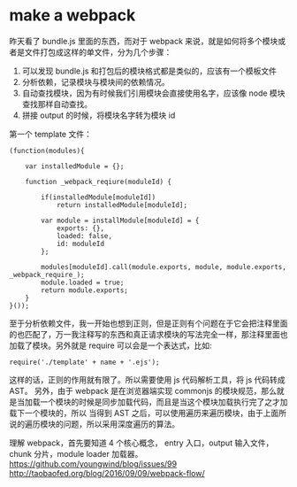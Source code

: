# make a webpack

昨天看了 bundle.js 里面的东西，而对于 webpack 来说，就是如何将多个模块或者是文件打包成这样的单文件，分为几个步骤：
1. 可以发现 bundle.js 和打包后的模块格式都是类似的，应该有一个模板文件
2. 分析依赖，记录模块与模块间的依赖情况。
3. 自动查找模块，因为有时候我们引用模块会直接使用名字，应该像 node 模块查找那样自动查找。
4. 拼接 output 的时候，将模块名字转为模块 id

第一个 template 文件：
```
(function(modules){

	var installedModule = {};

	function _webpack_reqiure(moduleId) {

		if(installedModule[moduleId])
			return installedModule[moduleId];
		
		var module = installModule[moduleId] = {
			exports: {},
			loaded: false,
			id: moduleId
		};

		modules[moduleId].call(module.exports, module, module.exports, _webpack_require_);
		module.loaded = true;
		return module.exports;
	}
}()); 
```
至于分析依赖文件，我一开始也想到正则，但是正则有个问题在于它会把注释里面的也匹配了，万一我注释写的东西和真正请求模块的写法完全一样，那注释里面也加载了模块。另外就是 require 可以会是一个表达式，比如:
```
require('./template' + name + '.ejs');
```
这样的话，正则的作用就有限了。所以需要使用 js 代码解析工具，将 js 代码转成 AST。
另外，由于 webpack 是在浏览器端实现 commonjs 的模块规范，那么就是当加载一个模块的时候是同步加载代码，而且是当这个模块加载执行完了之才加载下一个模块的，所以
当得到 AST 之后，可以使用遍历来遍历模块，由于上面所说的遍历模块的问题，所以采用深度遍历的算法。

理解 webpack，首先要知道 4 个核心概念， entry 入口，output 输入文件，chunk 分片，module loader 加载器。
https://github.com/youngwind/blog/issues/99
http://taobaofed.org/blog/2016/09/09/webpack-flow/